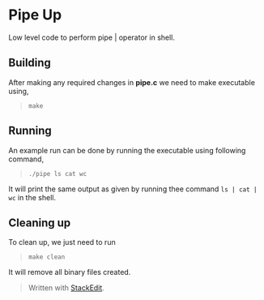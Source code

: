 # Pipe Up

  

Low level code to perform pipe $|$ operator in shell. 

  

## Building

  

After making any required changes in **pipe.c** we need to make executable using,
>`make`

  

## Running

  

An example run can be done by running the executable using following command,
>`./pipe ls cat wc`

It will print the same output as given by running thee command `ls | cat | wc` in the shell.

  

## Cleaning up

  

To clean up, we just need to run 
>`make clean` 

It will remove all binary files created.


> Written with [StackEdit](https://stackedit.io/).